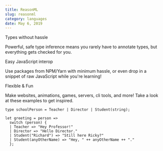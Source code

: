 ```yaml
---
title: ReasonML
slug: reasonml
category: languages
date: May 6, 2019
---
```


Types without hassle

Powerful, safe type inference means you rarely have to annotate types, but everything gets checked for you.

Easy JavaScript interop

Use packages from NPM/Yarn with minimum hassle, or even drop in a snippet of raw JavaScript while you're learning!

Flexible & Fun

Make websites, animations, games, servers, cli tools, and more! Take a look at these examples to get inspired.

```reasonml
type schoolPerson = Teacher | Director | Student(string);

let greeting = person =>
  switch (person) {
  | Teacher => "Hey Professor!"
  | Director => "Hello Director."
  | Student("Richard") => "Still here Ricky?"
  | Student(anyOtherName) => "Hey, " ++ anyOtherName ++ "."
  };
```
